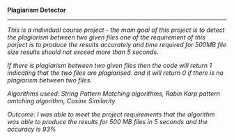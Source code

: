 **Plagiarism Detector**

*********************************************************************************************

*This is a individual course project - the main goal of this project is to detect the plagiarism between two given files
one of the requirement of this porject is to produce the results accurately and time required for 500MB file size results should 
not exceed more than 5 seconds.*

*If there is plagiarism between two given files then the code will return 1 indicating that the two files are plagiarised.
and it will return 0 if there is no plagiarism between two files.*

*Algorithms useed: String Pattern Matching algorithms, Rabin Karp pattern amtching algorithm, Cosine Similarity*

*Outcome: I was able to meet the project requirements that the algorithm was able to produce the results for 500 MB files in 5 seconds
and the accuracy is 93%*
